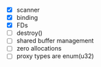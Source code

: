 - [x] scanner
- [x] binding
- [x] FDs
- [ ] destroy()
- [ ] shared buffer management
- [ ] zero allocations
- [ ] proxy types are enum(u32)
